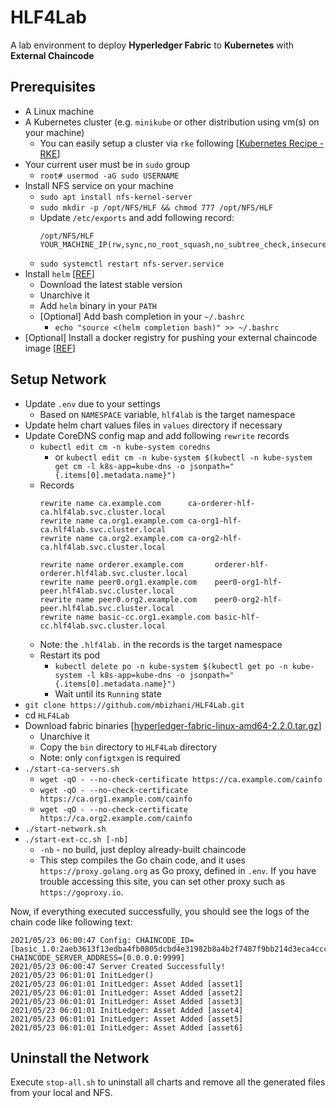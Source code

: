 # HLF4Lab
A lab environment to deploy **Hyperledger Fabric** to **Kubernetes** with **External Chaincode**

## Prerequisites
- A Linux machine
- A Kubernetes cluster (e.g. `minikube` or other distribution using vm(s) on your machine)
  - You can easily setup a cluster via `rke` following [[Kubernetes Recipe - RKE](https://www.devocative.org/article/tech/k8s-rke)]
- Your current user must be in `sudo` group
  - `root# usermod -aG sudo USERNAME`
- Install NFS service on your machine
  - `sudo apt install nfs-kernel-server`
  - `sudo mkdir -p /opt/NFS/HLF && chmod 777 /opt/NFS/HLF`
  - Update `/etc/exports` and add following record:
    ```text
    /opt/NFS/HLF   YOUR_MACHINE_IP(rw,sync,no_root_squash,no_subtree_check,insecure)
    ``` 
  - `sudo systemctl restart nfs-server.service`
- Install `helm` [[REF](https://helm.sh/docs/intro/install/)]
  - Download the latest stable version
  - Unarchive it
  - Add `helm` binary in your `PATH`
  - [Optional] Add bash completion in your `~/.bashrc`
    - `echo "source <(helm completion bash)" >> ~/.bashrc`
- [Optional] Install a docker registry for pushing your external chaincode image [[REF](https://docs.docker.com/registry/)]

## Setup Network
- Update `.env` due to your settings
  - Based on `NAMESPACE` variable, `hlf4lab` is the target namespace
- Update helm chart values files in `values` directory if necessary
- Update CoreDNS config map and add following `rewrite` records
  - `kubectl edit cm -n kube-system coredns`
    - or `kubectl edit cm -n kube-system $(kubectl -n kube-system get cm -l k8s-app=kube-dns -o jsonpath="{.items[0].metadata.name}")`
  - Records
    ```text
    rewrite name ca.example.com      ca-orderer-hlf-ca.hlf4lab.svc.cluster.local
    rewrite name ca.org1.example.com ca-org1-hlf-ca.hlf4lab.svc.cluster.local
    rewrite name ca.org2.example.com ca-org2-hlf-ca.hlf4lab.svc.cluster.local

    rewrite name orderer.example.com       orderer-hlf-orderer.hlf4lab.svc.cluster.local
    rewrite name peer0.org1.example.com    peer0-org1-hlf-peer.hlf4lab.svc.cluster.local
    rewrite name peer0.org2.example.com    peer0-org2-hlf-peer.hlf4lab.svc.cluster.local
    rewrite name basic-cc.org1.example.com basic-hlf-cc.hlf4lab.svc.cluster.local
    ```
   - Note: the `.hlf4lab.` in the records is the target namespace 
   - Restart its pod
     - `kubectl delete po -n kube-system $(kubectl get po -n kube-system -l k8s-app=kube-dns -o jsonpath="{.items[0].metadata.name}")`
     - Wait until its `Running` state 
- `git clone https://github.com/mbizhani/HLF4Lab.git`
- cd `HLF4Lab`
- Download fabric binaries [[hyperledger-fabric-linux-amd64-2.2.0.tar.gz](https://github.com/hyperledger/fabric/releases/download/v2.2.0/hyperledger-fabric-linux-amd64-2.2.0.tar.gz)]
  - Unarchive it
  - Copy the `bin` directory to `HLF4Lab` directory
  - Note: only `configtxgen` is required
- `./start-ca-servers.sh`
  - `wget -qO - --no-check-certificate https://ca.example.com/cainfo`
  - `wget -qO - --no-check-certificate https://ca.org1.example.com/cainfo`
  - `wget -qO - --no-check-certificate https://ca.org2.example.com/cainfo`
- `./start-network.sh`
- `./start-ext-cc.sh [-nb]`
  - `-nb` - no build, just deploy already-built chaincode
  - This step compiles the Go chain code, and it uses `https://proxy.golang.org` as Go proxy, defined in `.env`. If you
    have trouble accessing this site, you can set other proxy such as `https://goproxy.io`.

Now, if everything executed successfully, you should see the logs of the chain code like following text:
```text
2021/05/23 06:00:47 Config: CHAINCODE_ID=[basic_1.0:2aeb3613f13edba4fb0805dcbd4e31982b8a4b2f7487f9bb214d3eca4ccc4819] CHAINCODE_SERVER_ADDRESS=[0.0.0.0:9999]
2021/05/23 06:00:47 Server Created Successfully!
2021/05/23 06:01:01 InitLedger()
2021/05/23 06:01:01 InitLedger: Asset Added [asset1]
2021/05/23 06:01:01 InitLedger: Asset Added [asset2]
2021/05/23 06:01:01 InitLedger: Asset Added [asset3]
2021/05/23 06:01:01 InitLedger: Asset Added [asset4]
2021/05/23 06:01:01 InitLedger: Asset Added [asset5]
2021/05/23 06:01:01 InitLedger: Asset Added [asset6]
```

## Uninstall the Network
Execute `stop-all.sh` to uninstall all charts and remove all the generated files from your local and NFS.